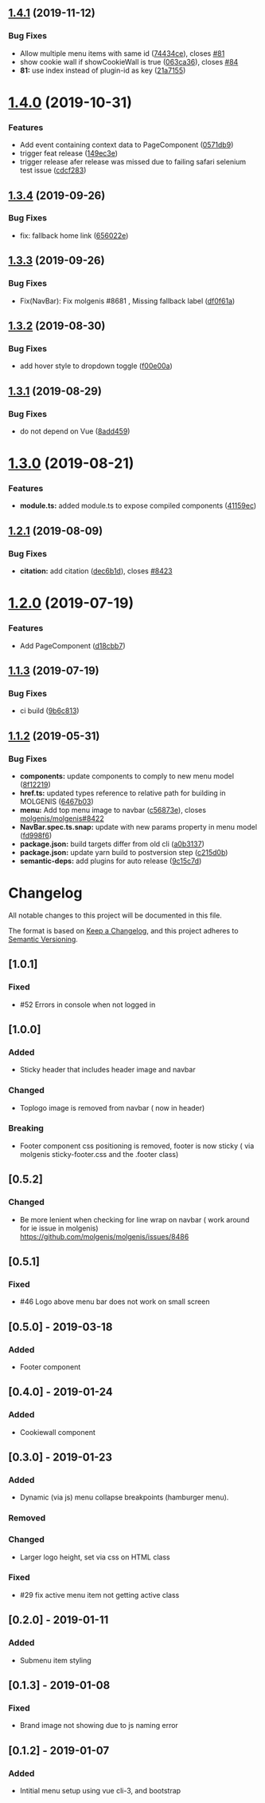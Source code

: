 ## [1.4.1](https://github.com/molgenis/molgenis-ui-context/compare/v1.4.0...v1.4.1) (2019-11-12)


### Bug Fixes

* Allow multiple menu items with same id ([74434ce](https://github.com/molgenis/molgenis-ui-context/commit/74434ce)), closes [#81](https://github.com/molgenis/molgenis-ui-context/issues/81)
* show cookie wall if showCookieWall is true ([063ca36](https://github.com/molgenis/molgenis-ui-context/commit/063ca36)), closes [#84](https://github.com/molgenis/molgenis-ui-context/issues/84)
* **81:** use index instead of plugin-id as key ([21a7155](https://github.com/molgenis/molgenis-ui-context/commit/21a7155))

# [1.4.0](https://github.com/molgenis/molgenis-ui-context/compare/v1.3.3...v1.4.0) (2019-10-31)


### Features

* Add event containing context data to PageComponent ([0571db9](https://github.com/molgenis/molgenis-ui-context/commit/0571db9))
* trigger feat release ([149ec3e](https://github.com/molgenis/molgenis-ui-context/commit/149ec3e))
* trigger release afer release was missed due to failing safari selenium test issue ([cdcf283](https://github.com/molgenis/molgenis-ui-context/commit/cdcf283))

## [1.3.4](https://github.com/molgenis/molgenis-ui-context/compare/v1.3.3...v1.3.4) (2019-09-26)


### Bug Fixes

* fix: fallback home link ([656022e](https://github.com/molgenis/molgenis-ui-context/commit/656022e))

## [1.3.3](https://github.com/molgenis/molgenis-ui-context/compare/v1.3.2...v1.3.3) (2019-09-26)


### Bug Fixes

* Fix(NavBar): Fix molgenis #8681 , Missing fallback label ([df0f61a](https://github.com/molgenis/molgenis-ui-context/commit/df0f61a))

## [1.3.2](https://github.com/molgenis/molgenis-ui-context/compare/v1.3.1...v1.3.2) (2019-08-30)


### Bug Fixes

* add hover style to dropdown toggle ([f00e00a](https://github.com/molgenis/molgenis-ui-context/commit/f00e00a))

## [1.3.1](https://github.com/molgenis/molgenis-ui-context/compare/v1.3.0...v1.3.1) (2019-08-29)


### Bug Fixes

* do not depend on Vue ([8add459](https://github.com/molgenis/molgenis-ui-context/commit/8add459))

# [1.3.0](https://github.com/molgenis/molgenis-ui-context/compare/v1.2.1...v1.3.0) (2019-08-21)


### Features

* **module.ts:** added module.ts to expose compiled components ([41159ec](https://github.com/molgenis/molgenis-ui-context/commit/41159ec))

## [1.2.1](https://github.com/molgenis/molgenis-ui-context/compare/v1.2.0...v1.2.1) (2019-08-09)


### Bug Fixes

* **citation:** add citation ([dec6b1d](https://github.com/molgenis/molgenis-ui-context/commit/dec6b1d)), closes [#8423](https://github.com/molgenis/molgenis-ui-context/issues/8423)

# [1.2.0](https://github.com/molgenis/molgenis-ui-context/compare/v1.1.3...v1.2.0) (2019-07-19)


### Features

* Add PageComponent ([d18cbb7](https://github.com/molgenis/molgenis-ui-context/commit/d18cbb7))

## [1.1.3](https://github.com/molgenis/molgenis-ui-context/compare/v1.1.2...v1.1.3) (2019-07-19)


### Bug Fixes

* ci build ([9b6c813](https://github.com/molgenis/molgenis-ui-context/commit/9b6c813))

## [1.1.2](https://github.com/molgenis/molgenis-ui-context/compare/v1.1.1...v1.1.2) (2019-05-31)


### Bug Fixes

* **components:** update components to comply to new menu model ([8f12219](https://github.com/molgenis/molgenis-ui-context/commit/8f12219))
* **href.ts:** updated types reference to relative path for building in MOLGENIS ([6467b03](https://github.com/molgenis/molgenis-ui-context/commit/6467b03))
* **menu:** Add top menu image to navbar ([c56873e](https://github.com/molgenis/molgenis-ui-context/commit/c56873e)), closes [molgenis/molgenis#8422](https://github.com/molgenis/molgenis/issues/8422)
* **NavBar.spec.ts.snap:** update with new params property in menu model ([fd998f6](https://github.com/molgenis/molgenis-ui-context/commit/fd998f6))
* **package.json:** build targets differ from old cli ([a0b3137](https://github.com/molgenis/molgenis-ui-context/commit/a0b3137))
* **package.json:** update yarn build to postversion step ([c215d0b](https://github.com/molgenis/molgenis-ui-context/commit/c215d0b))
* **semantic-deps:** add plugins for auto release ([9c15c7d](https://github.com/molgenis/molgenis-ui-context/commit/9c15c7d))

# Changelog
All notable changes to this project will be documented in this file.

The format is based on [Keep a Changelog](https://keepachangelog.com/en/1.0.0/),
and this project adheres to [Semantic Versioning](https://semver.org/spec/v2.0.0.html).

## [1.0.1]
### Fixed
- #52 Errors in console when not logged in

## [1.0.0]
### Added
- Sticky header that includes header image and navbar
### Changed
- Toplogo image is removed from navbar ( now in header)
### Breaking
- Footer component css positioning is removed, footer is now sticky ( via molgenis sticky-footer.css and the .footer class) 

## [0.5.2]
### Changed
- Be more lenient when checking for line wrap on navbar ( work around for ie issue in molgenis) https://github.com/molgenis/molgenis/issues/8486

## [0.5.1]
### Fixed
- #46 Logo above menu bar does not work on small screen

## [0.5.0] - 2019-03-18
### Added
- Footer component

## [0.4.0] - 2019-01-24
### Added
- Cookiewall component

## [0.3.0] - 2019-01-23
### Added
- Dynamic (via js) menu collapse breakpoints (hamburger menu).
### Removed
### Changed
- Larger logo height, set via css on HTML class
### Fixed
- #29 fix active menu item not getting active class

## [0.2.0] - 2019-01-11
### Added
- Submenu item styling

## [0.1.3] - 2019-01-08
### Fixed
- Brand image not showing due to js naming error 

## [0.1.2] - 2019-01-07
### Added
- Intitial menu setup using vue cli-3, and bootstrap

[Unreleased]: https://github.com/molgenis/molgenis-ui-context/compare/v1.0.0...HEAD
